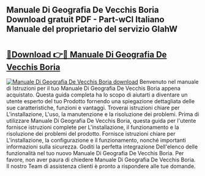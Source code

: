 ## Manuale Di Geografia De Vecchis Boria Download gratuit PDF - Part-wCl Italiano Manuale del proprietario del servizio GlahW

# <h2><a href="http://dfe1tkj.blite.top/?on=Manuale+Di+Geografia+De+Vecchis+Boria">🔗Download 👉🔴 Manuale Di Geografia De Vecchis Boria</a></h2>

[![Manuale Di Geografia De Vecchis Boria download](https://i.imgur.com/lujVjoI.png)](http://dfe1tkj.blite.top/?on=Manuale+Di+Geografia+De+Vecchis+Boria)
Benvenuto nel manuale di Istruzioni per il tuo Manuale Di Geografia De Vecchis Boria appena acquistato. Questa guida completa ha lo scopo di aiutarti a diventare un utente esperto del tuo Prodotto fornendo una spiegazione dettagliata delle sue caratteristiche, funzioni e vantaggi. Troverai istruzioni chiare per L'installazione, L'uso, la manutenzione e la risoluzione dei problemi. Prima di utilizzare Manuale Di Geografia De Vecchis Boria, questa guida per l'utente fornisce istruzioni complete per L'installazione, il funzionamento e la risoluzione dei problemi del prodotto. Fornisce istruzioni chiare per L'installazione, la configurazione e il funzionamento, nonché importanti informazioni sulla sicurezza. Goditi la perfetta integrazione Dell'elenco delle funzionalità nel tuo nuovo Manuale Di Geografia De Vecchis Boria. Per favore, non aver paura di chiedere Manuale Di Geografia De Vecchis Boria. Il nostro Team di assistenza clienti è pronto a rispondere alle tue domande.
